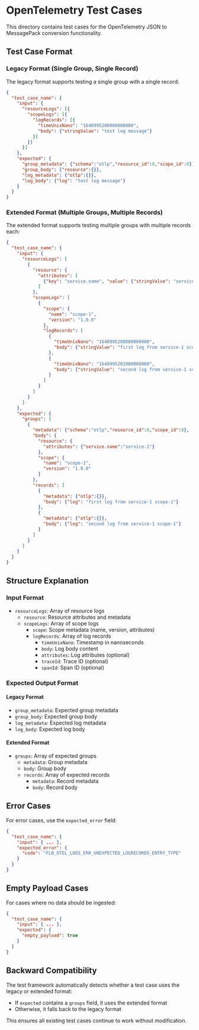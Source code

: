 # OpenTelemetry Test Cases

This directory contains test cases for the OpenTelemetry JSON to MessagePack conversion functionality.

## Test Case Format

### Legacy Format (Single Group, Single Record)

The legacy format supports testing a single group with a single record:

```json
{
  "test_case_name": {
    "input": {
      "resourceLogs": [{
        "scopeLogs": [{
          "logRecords": [{
            "timeUnixNano": "1640995200000000000",
            "body": {"stringValue": "test log message"}
          }]
        }]
      }]
    },
    "expected": {
      "group_metadata": {"schema":"otlp","resource_id":0,"scope_id":0},
      "group_body": {"resource":{}},
      "log_metadata": {"otlp":{}},
      "log_body": {"log": "test log message"}
    }
  }
}
```

### Extended Format (Multiple Groups, Multiple Records)

The extended format supports testing multiple groups with multiple records each:

```json
{
  "test_case_name": {
    "input": {
      "resourceLogs": [
        {
          "resource": {
            "attributes": [
              {"key": "service.name", "value": {"stringValue": "service-1"}}
            ]
          },
          "scopeLogs": [
            {
              "scope": {
                "name": "scope-1",
                "version": "1.0.0"
              },
              "logRecords": [
                {
                  "timeUnixNano": "1640995200000000000",
                  "body": {"stringValue": "first log from service-1 scope-1"}
                },
                {
                  "timeUnixNano": "1640995201000000000",
                  "body": {"stringValue": "second log from service-1 scope-1"}
                }
              ]
            }
          ]
        }
      ]
    },
    "expected": {
      "groups": [
        {
          "metadata": {"schema":"otlp","resource_id":0,"scope_id":0},
          "body": {
            "resource": {
              "attributes": {"service.name":"service-1"}
            },
            "scope": {
              "name": "scope-1",
              "version": "1.0.0"
            }
          },
          "records": [
            {
              "metadata": {"otlp":{}},
              "body": {"log": "first log from service-1 scope-1"}
            },
            {
              "metadata": {"otlp":{}},
              "body": {"log": "second log from service-1 scope-1"}
            }
          ]
        }
      ]
    }
  }
}
```

## Structure Explanation

### Input Format
- `resourceLogs`: Array of resource logs
  - `resource`: Resource attributes and metadata
  - `scopeLogs`: Array of scope logs
    - `scope`: Scope metadata (name, version, attributes)
    - `logRecords`: Array of log records
      - `timeUnixNano`: Timestamp in nanoseconds
      - `body`: Log body content
      - `attributes`: Log attributes (optional)
      - `traceId`: Trace ID (optional)
      - `spanId`: Span ID (optional)

### Expected Output Format

#### Legacy Format
- `group_metadata`: Expected group metadata
- `group_body`: Expected group body
- `log_metadata`: Expected log metadata
- `log_body`: Expected log body

#### Extended Format
- `groups`: Array of expected groups
  - `metadata`: Group metadata
  - `body`: Group body
  - `records`: Array of expected records
    - `metadata`: Record metadata
    - `body`: Record body

## Error Cases

For error cases, use the `expected_error` field:

```json
{
  "test_case_name": {
    "input": { ... },
    "expected_error": {
      "code": "FLB_OTEL_LOGS_ERR_UNEXPECTED_LOGRECORDS_ENTRY_TYPE"
    }
  }
}
```

## Empty Payload Cases

For cases where no data should be ingested:

```json
{
  "test_case_name": {
    "input": { ... },
    "expected": {
      "empty_payload": true
    }
  }
}
```

## Backward Compatibility

The test framework automatically detects whether a test case uses the legacy or extended format:
- If `expected` contains a `groups` field, it uses the extended format
- Otherwise, it falls back to the legacy format

This ensures all existing test cases continue to work without modification.